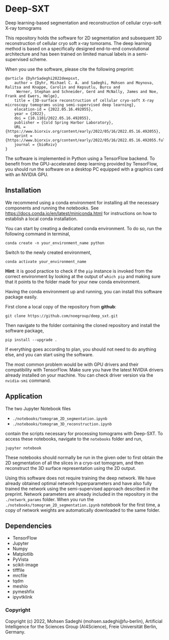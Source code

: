 # Deep-SXT
Deep learning-based segmentation and reconstruction of cellular cryo-soft X-ray tomograms

This repository holds the software for 2D segmentation and subsequent 3D reconstruction of cellular cryo soft x-ray tomorams.
The deep learning method is based on a specifically designed end-to-end convolutional architecture and has been trained on limited manual labels in a semi-supervised scheme. 

When you use the software, please cite the following preprint:

```
@article {DyhrSadeghi2022deepsxt,
	author = {Dyhr, Michael C. A. and Sadeghi, Mohsen and Moynova, Ralitsa and Knappe, Carolin and Kepsutlu, Burcu and
	 Werner, Stephan and Schneider, Gerd and McNally, James and Noe, Frank and Ewers, Helge},
	title = {3D-surface reconstruction of cellular cryo-soft X-ray microscopy tomograms using semi-supervised deep learning},
	elocation-id = {2022.05.16.492055},
	year = {2022},
	doi = {10.1101/2022.05.16.492055},
	publisher = {Cold Spring Harbor Laboratory},
	URL = {https://www.biorxiv.org/content/early/2022/05/16/2022.05.16.492055},
	eprint = {https://www.biorxiv.org/content/early/2022/05/16/2022.05.16.492055.full.pdf},
	journal = {bioRxiv}
}
```

The software is implemented in Python using a TensorFlow backend. To benefit from the GPU-accelerated deep learning provided by TensorFlow, you should run the software on a desktop PC equipped with a graphics card with an NVIDIA GPU.

Installation
---

We recommend using a conda environment for installing all the necessary components and running the notebooks. See <a href="https://docs.conda.io/en/latest/miniconda.html">https://docs.conda.io/en/latest/miniconda.html</a> for instructions on how to establish a local conda installation.

You can start by creating a dedicated conda environment. To do so, run the following command in terminal,

```
conda create -n your_environment_name python
```

Switch to the newly created environment,
 
```
conda activate your_environment_name
```

**Hint**: it is good practice to check if the ```pip``` instance is invoked from the correct environment by looking at the output of ```which pip``` and making sure that it points to the folder made for your new conda environment.

Having the conda environment up and running, you can install this software package easily.

First clone a local copy of the repository from **github**:

```
git clone https://github.com/noegroup/deep_sxt.git
```

Then navigate to the folder containing the cloned repository and install the software package,

```
pip install --upgrade .
```

If everything goes according to plan, you should not need to do anything else, and you can start using the software.

The most common problem would be with GPU drivers and their compatibility with TensorFlow. Make sure you have the latest NVIDIA drivers already installed on your machine. You can check driver version via the ```nvidia-smi``` command.


Application
---

The two Jupyter Notebook files

 - ```./notebooks/tomogram_2D_segmentation.ipynb```
 - ```./notebooks/tomogram_3D_reconstruction.ipynb```

contain the scripts necessary for processing tomograms with Deep-SXT. To access these notebooks, navigate to the ```notebooks``` folder and run,

```
jupyter notebook
```

These notebooks should normally be run in the given oder to first obtain the 2D segmentation of all the slices in a cryo-sxt tomogram, and then reconstruct the 3D surface representation using the 2D output. 

Using this software does not require training the deep network.
We have already obtained optimal network hyperparameters and have also fully trained the network using the semi-supervised approach described in the preprint.
Network parameters are already included in the repository in the ```./network_params``` folder.
When you run the ```./notebooks/tomogram_2D_segmentation.ipynb``` notebook for the first time, a copy of network weights are automatically downloaded to the same folder.


Dependencies
---

 - TensorFlow
 - Jupyter
 - Numpy
 - Matplotlib
 - PyVista
 - scikit-image
 - tifffile
 - mrcfile
 - tqdm
 - meshio
 - pymeshfix
 - ipyvtklink

### Copyright

Copyright (c) 2022, Mohsen Sadeghi (mohsen.sadeghi@fu-berlin),
Artificial Intelligence for the Sciences Group (AI4Science),
Freie Universität Berlin, Germany.

